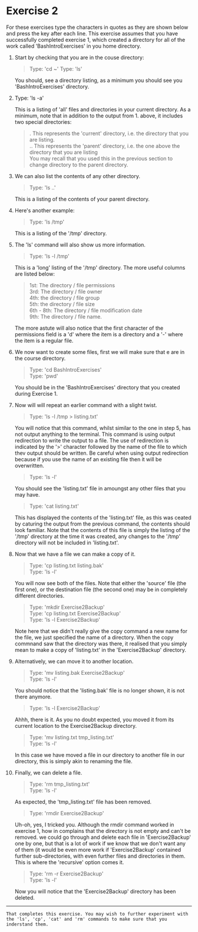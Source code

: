 # Exercise 2

For these exercises type the characters in quotes as they are shown below and press the <Return> key after each line. This exercise assumes that you have successfully completed exercise 1, which created a directory for all of the work called 'BashIntroExercises' in you home directory.

1. Start by checking that you are in the couse directory:

    >    Type: 'cd ~'
    >    Type: 'ls'

    You should, see a directory listing, as a minimum you should see you 'BashIntroExercises' directory.

2. Type: 'ls -a'

    This is a listing of 'all' files and directories in your current directory. As a minimum, note that in addition to the output from 1. above, it includes two special directories:

    >    .  This represents the 'current' directory, i.e. the directory that you are listing.  
    >    .. This represents the 'parent' directory, i.e. the one above the directory that you are listing  
    You may recall that you used this in the previous section to change directory to the parent directory.

3. We can also list the contents of any other directory.

    >    Type: 'ls ..'

    This is a listing of the contents of your parent directory.

4. Here's another example:

    >    Type: 'ls /tmp'

    This is a listing of the '/tmp' directory.

5. The 'ls' command will also show us more information.

    >    Type: 'ls -l /tmp'

    This is a 'long' listing of the '/tmp' directory. The more useful columns are listed below:  
    >   1st: The directory / file permissions  
    >   3rd: The directory / file owner  
    >   4th: the directory / file group  
    >   5th: the directory / file size  
    >   6th - 8th: The directory / file modification date  
    >   9th: The directory / file name.  

    The more astute will also notice that the first character of the permissions field is a 'd' where the item is a directory and a '-' where the item is a regular file.

6. We now want to create some files, first we will make sure that e are in the course directory.

    >    Type: 'cd BashIntroExercises'  
    >    Type: 'pwd'

    You should be in the 'BashIntroExercises' directory that you created during Exercise 1.

7. Now will will repeat an earlier command with a slight twist.

    >    Type: 'ls -l /tmp > listing.txt'

    You will notice that this command, whilst similar to the one in step 5, has not output anything to the terminal. This command is using output redirection to write the output to a file. The use of redirection is indicated by the '>' character followed by the name of the file to which thev output should be written.  Be careful when using output redirection because if you use the name of an existing file then it will be overwritten.

    >   Type: 'ls -l'

    You should see the 'listing.txt' file in amoungst any other files that you may have.

    >   Type: 'cat listing.txt'

    This has displayed the contents of the 'listing.txt' file, as this was ceated by caturing the output from the previous command, the contents should look familiar. Note that the contents of this file is simply the listing of the '/tmp' directory at the time it was created, any changes to the '/tmp' directory will not be included in 'listing.txt'.

8. Now that we have a file we can make a copy of it.

    >   Type: 'cp listing.txt listing.bak'  
    >   Type: 'ls -l'

    You will now see both of the files. Note that either the 'source' file (the first one), or the destination file (the second one) may be in completely different directories.

    >   Type: 'mkdir Exercise2Backup'  
    >   Type: 'cp listing.txt Exercise2Backup'  
    >   Type: 'ls -l Exercise2Backup'

    Note here that we didn't really give the copy command a new name for the file, we just specified the name of a directory.  When the copy commnand saw that the directory was there, it realised that you simply mean to make a copy of 'listing.txt' in the 'Exercise2Backup' directory.

9. Alternatively, we can move it to another location.

    >   Type: 'mv listing.bak Exercise2Backup'  
    >   Type: 'ls -l'

    You should notice that the 'listing.bak' file is no longer shown, it is not there anymore.

    >   Type: 'ls -l Exercise2Backup'

    Ahhh, there is it.  As you no doubt expected, you moved it from its current location to the Exercise2Backup directory.

    >   Type: 'mv listing.txt tmp_listing.txt'  
    >   Type: 'ls -l'

    In this case we have moved a file in our directory to another file in our directory, this is simply akin to renaming the file.

10. Finally, we can delete a file.

    >   Type: 'rm tmp_listing.txt'  
    >   Type: 'ls -l'

    As expected, the 'tmp_listing.txt' file has been removed.

    >   Type: 'rmdir Exercise2Backup'

    Uh-oh, yes, I tricked you. Although the rmdir command worked in exercise 1, how in complains that the directory is not empty and can't be removed. we could go through and delete each file in 'Exercise2Backup' one by one, but that is a lot of work if we know that we don't want any of them (it would be even more work if 'Exercise2Backup' contained further sub-directories, with even further files and directories in them. This is where the 'recursive' option comes it.

    >   Type: 'rm -r Exercise2Backup'  
    >   Type: 'ls -l'

    Now you will notice that the 'Exercise2Backup' directory has been deleted.
----
    That completes this exercise. You may wish to further experiment with the 'ls', 'cp', 'cat' and 'rm' commands to make sure that you inderstand them.

